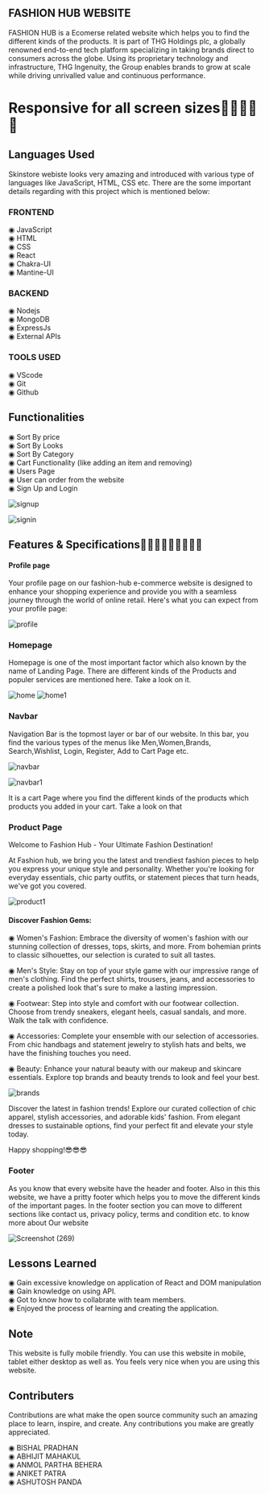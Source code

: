 ## FASHION HUB WEBSITE

FASHION HUB is a Ecomerse related website which helps you to find the different kinds of the products. It is part of THG Holdings plc, a globally renowned end-to-end tech platform specializing in taking brands direct to consumers across the globe. Using its proprietary technology and infrastructure, THG Ingenuity, the Group enables brands to grow at scale while driving unrivalled value and continuous performance.

# Responsive for all screen sizes🚀🚀🚀🚀🚀

## Languages Used

Skinstore webiste looks very amazing and introduced with various type of languages like JavaScript, HTML, CSS etc. There are the some important details regarding with this project which is mentioned below:

### FRONTEND

◉ JavaScript  
◉ HTML  
◉ CSS  
◉ React  
◉ Chakra-UI  
◉ Mantine-UI

### BACKEND

◉ Nodejs  
◉ MongoDB  
◉ ExpressJs  
◉ External APIs

### TOOLS USED

◉ VScode  
◉ Git  
◉ Github

## Functionalities

◉ Sort By price  
◉ Sort By Looks  
◉ Sort By Category  
◉ Cart Functionality (like adding an item and removing)  
◉ Users Page  
◉ User can order from the website  
◉ Sign Up and Login

![signup](https://github.com/AnmolBehera/E-Clothing/assets/105370000/f06bea30-44ce-4d6a-827e-bcacffe5d1c5)

![signin](https://github.com/AnmolBehera/E-Clothing/assets/105370000/e35baf67-d4f1-49cc-ae06-2ab6f92789aa)

## Features & Specifications🚀🚀🚀🚀🚀🚀🚀🚀🚀

#### Profile page

Your profile page on our fashion-hub e-commerce website is designed to enhance your shopping experience and provide you with a seamless journey through the world of online retail. Here's what you can expect from your profile page:

![profile](https://github.com/AnmolBehera/E-Clothing/assets/105370000/8fefe9b9-da25-4a45-8f15-32d3e804f760)

### Homepage

Homepage is one of the most important factor which also known by the name of Landing Page. There are different kinds of the Products and populer services are mentioned here. Take a look on it.

![home](https://github.com/AnmolBehera/E-Clothing/assets/105370000/c838346c-4842-4f11-bcdb-5f7730a1a446)
![home1](https://github.com/AnmolBehera/E-Clothing/assets/105370000/dc9d5d50-3b82-41f4-a323-bda16e1bf267)

### Navbar

Navigation Bar is the topmost layer or bar of our website. In this bar, you find the various types of the menus like Men,Women,Brands, Search,Wishlist, Login, Register, Add to Cart Page etc.

![navbar](https://github.com/AnmolBehera/E-Clothing/assets/105370000/0673372b-dfc8-4c6e-9ef7-2c8eb6a46bd2)

![navbar1](https://github.com/AnmolBehera/E-Clothing/assets/105370000/64245e99-7cf7-4ae2-94b4-02c88b1f6cb2)

It is a cart Page where you find the different kinds of the products which products you added in your cart. Take a look on that

### Product Page

Welcome to Fashion Hub - Your Ultimate Fashion Destination!

At Fashion hub, we bring you the latest and trendiest fashion pieces to help you express your unique style and personality. Whether you're looking for everyday essentials, chic party outfits, or statement pieces that turn heads, we've got you covered.

![product1](https://github.com/AnmolBehera/E-Clothing/assets/105370000/0a311fe5-dd74-43db-853f-016d41e84d81)

#### Discover Fashion Gems:

◉ Women's Fashion: Embrace the diversity of women's fashion with our stunning collection of dresses, tops, skirts, and more. From bohemian prints to classic silhouettes, our selection is curated to suit all
tastes.

◉ Men's Style: Stay on top of your style game with our impressive range of men's clothing. Find the perfect shirts, trousers, jeans, and accessories to create a polished look that's sure to make a lasting
impression.

◉ Footwear: Step into style and comfort with our footwear collection. Choose from trendy sneakers, elegant heels, casual sandals, and more. Walk the talk with confidence.

◉ Accessories: Complete your ensemble with our selection of accessories. From chic handbags and statement jewelry to stylish hats and belts, we have the finishing touches you need.

◉ Beauty: Enhance your natural beauty with our makeup and skincare essentials. Explore top brands and beauty trends to look and feel your best.

![brands](https://github.com/AnmolBehera/E-Clothing/assets/105370000/4000736e-a940-40ce-8d10-3b97e4ee05cd)

Discover the latest in fashion trends! Explore our curated collection of chic apparel, stylish accessories, and adorable kids' fashion. From elegant dresses to sustainable options, find your perfect fit and
elevate your style today.

Happy shopping!😎😎😎

### Footer

As you know that every website have the header and footer. Also in this this website, we have a pritty footer which helps you to move the different kinds of the important pages.
In the footer section you can move to different sections like contact us, privacy policy, terms and condition etc. to know more about Our website

![Screenshot (269)](https://github.com/AnmolBehera/E-Clothing/assets/105370000/268e8993-07e7-475e-aaab-187d417dd5ee)

## Lessons Learned

◉ Gain excessive knowledge on application of React and DOM manipulation  
◉ Gain knowledge on using API.  
◉ Got to know how to collabrate with team members.  
◉ Enjoyed the process of learning and creating the application.

## Note

This website is fully mobile friendly. You can use this website in mobile, tablet either desktop as well as. You feels very nice when you are using this website.

## Contributers

Contributions are what make the open source community such an amazing place to learn, inspire, and create. Any contributions you make are greatly appreciated.

◉ BISHAL PRADHAN  
◉ ABHIJIT MAHAKUL  
◉ ANMOL PARTHA BEHERA  
◉ ANIKET PATRA  
◉ ASHUTOSH PANDA
